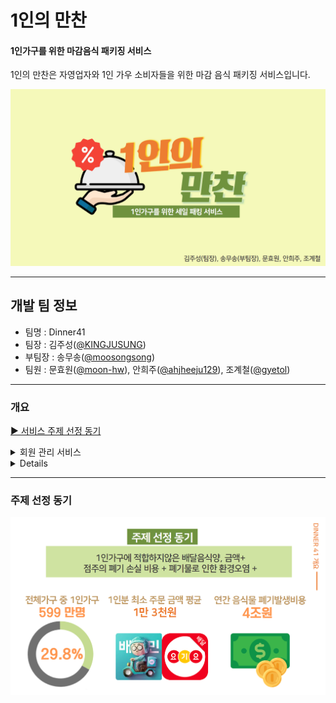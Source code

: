 # 1인의 만찬
#### 1인가구를 위한 마감음식 패키징 서비스

1인의 만찬은 자영업자와 1인 가우 소비자들을 위한 마감 음식 패키징 서비스입니다.

<p align="center"><img src="image/main.PNG" width=700></p>

---

## 개발 팀 정보
- 팀명 : Dinner41
- 팀장 : 김주성([@KINGJUSUNG](https://github.com/KINGJUSUNG))
- 부팀장 : 송무송([@moosongsong](https://github.com/moosongsong))
- 팀원 : 문효원([@moon-hw](https://github.com/moon-hw)), 안희주([@ahjheeju129](https://github.com/ahjheeju129)), 조계철([@gyetol](https://github.com/gyetol))

---

### 개요
[▶ 서비스 주제 선정 동기](#1)

<details markdown="1">
<summary>회원 관리 서비스</summary>

[회원 관리 서비스](#2)<br/>
    [1. 회원 가입](#2.1)<br/>
    [2. 회원 정보 수정](#2.2)<br/>
    [3. 회원 탈퇴](#2.3)
</details>

<details markdown="1">
</details>

---

<span id="1"></span>
### 주제 선정 동기
<p align="center"><img src="image/1.PNG" width=700></p>
